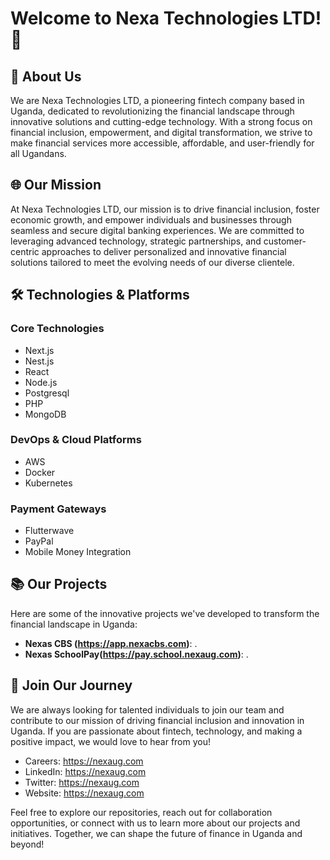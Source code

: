# Welcome to Nexa Technologies LTD! 👋

## 🚀 About Us

We are Nexa Technologies LTD, a pioneering fintech company based in Uganda, dedicated to revolutionizing the financial landscape through innovative solutions and cutting-edge technology. With a strong focus on financial inclusion, empowerment, and digital transformation, we strive to make financial services more accessible, affordable, and user-friendly for all Ugandans.

## 🌐 Our Mission

At Nexa Technologies LTD, our mission is to drive financial inclusion, foster economic growth, and empower individuals and businesses through seamless and secure digital banking experiences. We are committed to leveraging advanced technology, strategic partnerships, and customer-centric approaches to deliver personalized and innovative financial solutions tailored to meet the evolving needs of our diverse clientele.

## 🛠️ Technologies & Platforms

### Core Technologies
- Next.js
- Nest.js
- React
- Node.js
- Postgresql
- PHP
- MongoDB

### DevOps & Cloud Platforms
- AWS
- Docker
- Kubernetes

### Payment Gateways
- Flutterwave
- PayPal
- Mobile Money Integration

## 📚 Our Projects

Here are some of the innovative projects we've developed to transform the financial landscape in Uganda:

- **Nexas CBS (https://app.nexacbs.com)**: .
- **Nexas SchoolPay(https://pay.school.nexaug.com)**: .

## 🌱 Join Our Journey

We are always looking for talented individuals to join our team and contribute to our mission of driving financial inclusion and innovation in Uganda. If you are passionate about fintech, technology, and making a positive impact, we would love to hear from you!

- Careers: https://nexaug.com
- LinkedIn: https://nexaug.com
- Twitter: https://nexaug.com
- Website: https://nexaug.com

Feel free to explore our repositories, reach out for collaboration opportunities, or connect with us to learn more about our projects and initiatives. Together, we can shape the future of finance in Uganda and beyond!

